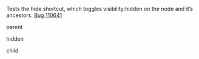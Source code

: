 Tests the hide shortcut, which toggles visibility:hidden on the node and it’s ancestors. [Bug 110641](https://bugs.webkit.org/show_bug.cgi?id=110641)

parent

hidden

child

